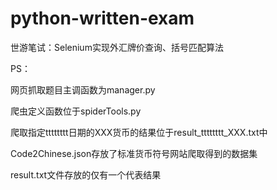 # python-written-exam
世游笔试：Selenium实现外汇牌价查询、括号匹配算法


PS：
  
  网页抓取题目主调函数为manager.py
  
  爬虫定义函数位于spiderTools.py
  
  爬取指定tttttttt日期的XXX货币的结果位于result_tttttttt_XXX.txt中
  
  Code2Chinese.json存放了标准货币符号网站爬取得到的数据集
  
  result.txt文件存放的仅有一个代表结果
